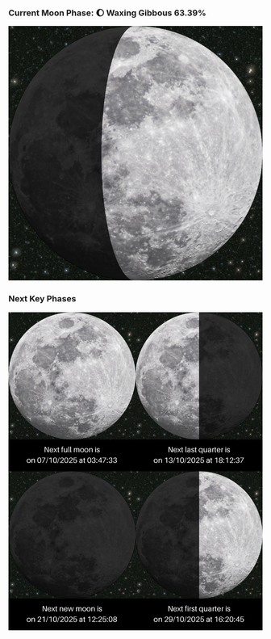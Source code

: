 ### Current Moon Phase: 🌔 Waxing Gibbous 63.39%
![Moon Phase](moonphase.png)
### Next Key Phases
![Gallery](gallery.png)